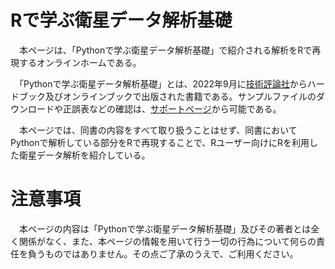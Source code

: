 # Rで学ぶ衛星データ解析基礎
　本ページは、「Pythonで学ぶ衛星データ解析基礎」で紹介される解析をRで再現するオンラインホームである。

　「Pythonで学ぶ衛星データ解析基礎」とは、2022年9月に[技術評論社](https://gihyo.jp/book/2022/978-4-297-13232-3)からハードブック及びオンラインブックで出版された書籍である。サンプルファイルのダウンロードや正誤表などの確認は、[サポートページ](https://gihyo.jp/book/2022/978-4-297-13232-3/support)から可能である。

　本ページでは、同書の内容をすべて取り扱うことはせず、同書においてPythonで解析している部分をRで再現することで、Rユーザー向けにRを利用した衛星データ解析を紹介している。

# 注意事項
　本ページの内容は「Pythonで学ぶ衛星データ解析基礎」及びその著者とは全く関係がなく、また、本ページの情報を用いて行う一切の行為について何らの責任を負うものではありません。その点ご了承のうえで、ご利用ください。
